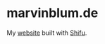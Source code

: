 # marvinblum.de

My [website](https://marvinblum.de) built with [Shifu](https://github.com/emvi/shifu).
